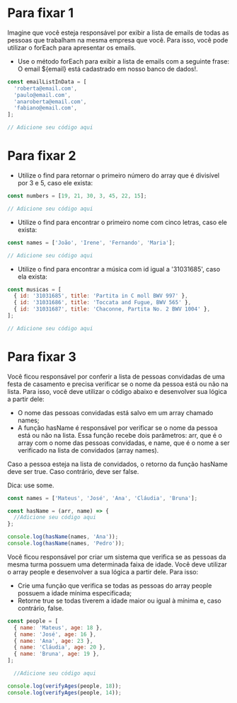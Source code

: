 # Para fixar 1

Imagine que você esteja responsável por exibir a lista de emails de todas as pessoas que trabalham na mesma empresa que você. Para isso, você pode utilizar o forEach para apresentar os emails.

* Use o método forEach para exibir a lista de emails com a seguinte frase: O email ${email} está cadastrado em nosso banco de dados!.

```javascript
const emailListInData = [
  'roberta@email.com',
  'paulo@email.com',
  'anaroberta@email.com',
  'fabiano@email.com',
];

// Adicione seu código aqui
```

# Para fixar 2

* Utilize o find para retornar o primeiro número do array que é divisível por 3 e 5, caso ele exista:

```javascript
const numbers = [19, 21, 30, 3, 45, 22, 15];

// Adicione seu código aqui
```

* Utilize o find para encontrar o primeiro nome com cinco letras, caso ele exista:

```javascript
const names = ['João', 'Irene', 'Fernando', 'Maria'];

// Adicione seu código aqui
```

* Utilize o find para encontrar a música com id igual a '31031685', caso ela exista:

```javascript
const musicas = [
  { id: '31031685', title: 'Partita in C moll BWV 997' },
  { id: '31031686', title: 'Toccata and Fugue, BWV 565' },
  { id: '31031687', title: 'Chaconne, Partita No. 2 BWV 1004' },
];

// Adicione seu código aqui
```

# Para fixar 3

Você ficou responsável por conferir a lista de pessoas convidadas de uma festa de casamento e precisa verificar se o nome da pessoa está ou não na lista. Para isso, você deve utilizar o código abaixo e desenvolver sua lógica a partir dele:

* O nome das pessoas convidadas está salvo em um array chamado names;
* A função hasName é responsável por verificar se o nome da pessoa está ou não na lista. Essa função recebe dois parâmetros: arr, que é o array com o nome das pessoas convidadas, e name, que é o nome a ser verificado na lista de convidados (array names).

Caso a pessoa esteja na lista de convidados, o retorno da função hasName deve ser true. Caso contrário, deve ser false.

Dica: use some.

```javascript
const names = ['Mateus', 'José', 'Ana', 'Cláudia', 'Bruna'];

const hasName = (arr, name) => {
  //Adicione seu código aqui
};

console.log(hasName(names, 'Ana'));
console.log(hasName(names, 'Pedro'));
```

Você ficou responsável por criar um sistema que verifica se as pessoas da mesma turma possuem uma determinada faixa de idade. Você deve utilizar o array people e desenvolver a sua lógica a partir dele. Para isso:

* Crie uma função que verifica se todas as pessoas do array people possuem a idade mínima especificada;
* Retorne true se todas tiverem a idade maior ou igual à mínima e, caso contrário, false.

```javascript
const people = [
  { name: 'Mateus', age: 18 },
  { name: 'José', age: 16 },
  { name: 'Ana', age: 23 },
  { name: 'Cláudia', age: 20 },
  { name: 'Bruna', age: 19 },
];

  //Adicione seu código aqui

console.log(verifyAges(people, 18));
console.log(verifyAges(people, 14));
```


